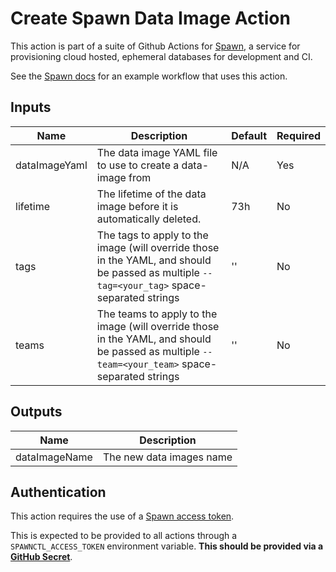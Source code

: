 # Create Spawn Data Image Action

This action is part of a suite of Github Actions for [Spawn](https://spawn.cc), a service for provisioning cloud hosted, ephemeral databases for development and CI.

See the [Spawn docs](https://docs.spawn.cc/cicd/github-actions) for an example workflow that uses this action.

## Inputs

| Name            | Description                                                                                                                                        | Default | Required |
| --------------- | -------------------------------------------------------------------------------------------------------------------------------------------------- | ------- | -------- |
| dataImageYaml   | The data image YAML file to use to create a data-image from                                                                                        | N/A     | Yes      |
| lifetime        | The lifetime of the data image before it is automatically deleted.                                                                                 | 73h     | No       |
| tags            | The tags to apply to the image (will override those in the YAML, and should be passed as multiple `--tag=<your_tag>` space-separated strings       | ''      | No       |
| teams           | The teams to apply to the image (will override those in the YAML, and should be passed as multiple `--team=<your_team>` space-separated strings    | ''      | No       |

## Outputs

| Name              | Description                                                                           |
| ---------------   | ------------------------------------------------------------------------------------- |
| dataImageName     | The new data images name                                                                |

## Authentication

This action requires the use of a [Spawn access token](https://spawn.cc/docs/spawnctl-accesstoken-create).

This is expected to be provided to all actions through a `SPAWNCTL_ACCESS_TOKEN` environment variable. **This should be provided via a [GitHub Secret](https://docs.github.com/en/actions/reference/encrypted-secrets)**.
